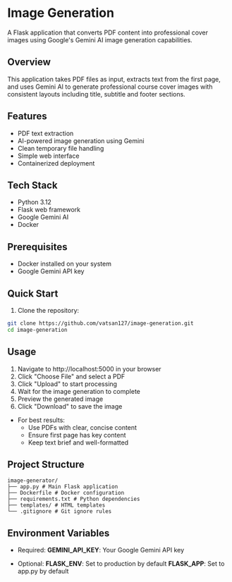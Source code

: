 # Image Generation

A Flask application that converts PDF content into professional cover images using Google's Gemini AI image generation
capabilities.

## Overview

This application takes PDF files as input, extracts text from the first page, and uses Gemini AI to generate
professional course cover images with consistent layouts including title, subtitle and footer sections.

## Features

- PDF text extraction
- AI-powered image generation using Gemini
- Clean temporary file handling
- Simple web interface
- Containerized deployment

## Tech Stack

- Python 3.12
- Flask web framework
- Google Gemini AI
- Docker

## Prerequisites

- Docker installed on your system
- Google Gemini API key

## Quick Start

1. Clone the repository:

```bash
git clone https://github.com/vatsan127/image-generation.git
cd image-generation
```

## Usage

1. Navigate to http://localhost:5000 in your browser
2. Click "Choose File" and select a PDF
3. Click "Upload" to start processing
4. Wait for the image generation to complete
5. Preview the generated image
6. Click "Download" to save the image

- For best results:
    - Use PDFs with clear, concise content
    - Ensure first page has key content
    - Keep text brief and well-formatted

## Project Structure

```
image-generator/
├── app.py # Main Flask application
├── Dockerfile # Docker configuration
├── requirements.txt # Python dependencies
├── templates/ # HTML templates
└── .gitignore # Git ignore rules
```

## Environment Variables

- Required:
    **GEMINI_API_KEY**: Your Google Gemini API key

- Optional:
    **FLASK_ENV**: Set to production by default
    **FLASK_APP**: Set to app.py by default
